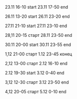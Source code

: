 23.11 16-10 start
23.11 17-50 end

26.11 13-20 start
26.11 23-20 end

27.11 21-10 start
27.11 23-10 end

28,11 20-15 старт
28.11 23-50 end

30.11 20-00 start
30.11 23-55 end

1,12 21-00 старт
1.12 23-45 конец

2,12 13-00 старт
2.12 16-10 end


2.12 19-30 start
3.12 0-40 end

3,12 12-30 старт
3.12 23-50 end

4,12 20-05 старт
5.12 0-10 end